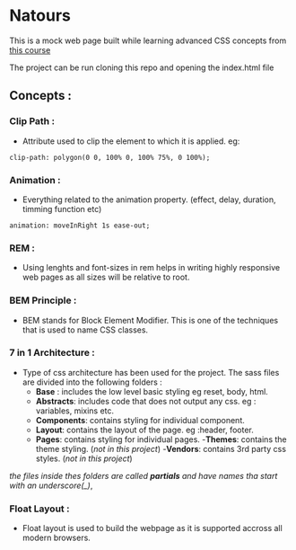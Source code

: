 # Natours

This is a mock web page built while learning advanced CSS concepts from [this course](https://www.udemy.com/share/101WkwAkUZd1ZUTXg=/)

The project can be run cloning this repo and opening the index.html file


## Concepts : 

### Clip Path : 
- Attribute used to clip the element to which it is applied. eg:
```
clip-path: polygon(0 0, 100% 0, 100% 75%, 0 100%);
```

### Animation : 
- Everything related to the animation property. (effect, delay, duration, timming function etc)
```
animation: moveInRight 1s ease-out;
```

### REM : 
- Using lenghts and font-sizes in rem helps in writing highly responsive web pages as all sizes will be relative to root.

### BEM Principle : 
- BEM stands for Block Element Modifier. This is one of the techniques that is used to name CSS classes.

### 7 in 1 Architecture : 
- Type of css architecture has been used for the project. The sass files are divided into the following 
folders : 
    - __Base__ : includes the low level basic styling eg reset, body, html.
    - __Abstracts__: includes code that does not output any css. eg : variables, mixins etc.
    - __Components__: contains styling for individual component.
    - __Layout__: contains the layout of the page. eg :header, footer.
    - __Pages__: contains styling for individual pages.
    -__Themes__: contains the theme styling. (*not in this project*)
    -__Vendors__: contains 3rd party css styles. (*not in this project*)

*the files inside thes folders are called __partials__ and have names tha start with an underscore(_)*,

### Float Layout : 
- Float layout is used to build the webpage as it is supported accross all modern browsers.

